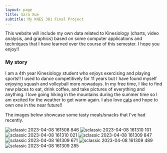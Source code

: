 ```yaml
---
layout: page
title: Sara Xue
subtitle: My KNES 381 Final Project
---
```


This website will include my own data related to Kinesiology (charts, video analysis, and graphics) based on some computer applications and techniques that I have learned over the course of this semester. I hope you enjoy!!


### My story

I am a 4th year Kinesiology student who enjoys exercising and playing sports!! I used to dance competitively for 11 years but I have found myself enjoying squash and volleyball more nowadays. 
In my free time, I like to find new places to eat, drink coffee, and take pictures of everything and anything. I love going hiking in the mountains during the summer time so I am excited for the weather to get warm again.
I also love [cats](https://www.nationalgeographic.com/animals/mammals/facts/domestic-cat) and hope to own one in the near future!!

The images below showcase some tasty meals/snacks that I've had recently. 


![sclassic 2023-04-08 161508 846](https://user-images.githubusercontent.com/123666862/230748869-ea4a55b4-fc2e-4dd7-8548-9a4e93432bfe.JPG)
![sclassic 2023-04-08 161310 101](https://user-images.githubusercontent.com/123666862/230748870-da15ff68-8b54-46d7-a749-272da99a44f0.JPG)
![sclassic 2023-04-08 161310 021](https://user-images.githubusercontent.com/123666862/230748871-536da137-80b4-453c-8886-af17499c4718.JPG)
![sclassic 2023-04-08 161309 847](https://user-images.githubusercontent.com/123666862/230748874-b2ec3bf8-407d-4e49-8284-2e793cbc5d66.JPG)
![sclassic 2023-04-08 161309 671](https://user-images.githubusercontent.com/123666862/230748875-0951c88b-22c0-4b83-9eaa-99c8c73de59c.JPG)
![sclassic 2023-04-08 161309 489](https://user-images.githubusercontent.com/123666862/230748876-e50864db-dc10-4f3c-aa71-1322ecf6e984.JPG)
![sclassic 2023-04-08 161309 285](https://user-images.githubusercontent.com/123666862/230748878-39278ca5-d92e-4a58-95ab-f9a1708d93b9.JPG)
